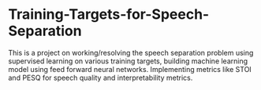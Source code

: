 # Training-Targets-for-Speech-Separation
This is a project on working/resolving the speech separation problem using supervised learning on various training targets, building machine learning model using feed forward neural networks. Implementing metrics like STOI and PESQ for speech quality and interpretability metrics.